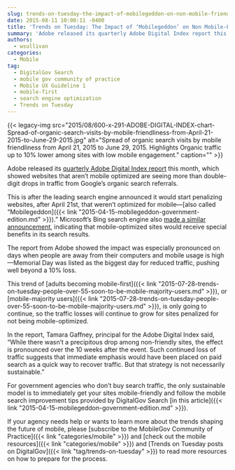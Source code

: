 ```yaml
---
slug: trends-on-tuesday-the-impact-of-mobilegeddon-on-non-mobile-friendly-sites
date: 2015-08-11 10:00:11 -0400
title: 'Trends on Tuesday: The Impact of ‘Mobilegeddon’ on Non Mobile-Friendly Sites'
summary: 'Adobe released its quarterly Adobe Digital Index report this month, which showed websites that aren&#8217;t mobile optimized are seeing more than double-digit drops in traffic from Google’s organic search referrals. This is after the leading search engine announced it would start penalizing websites, after April 21st, that weren’t optimized for mobile&mdash;also called &#8220;Mobilegeddon.&#8221; Microsoft’s Bing search engine also'
authors:
  - wsullivan
categories:
  - Mobile
tag:
  - DigitalGov Search
  - mobile gov community of practice
  - Mobile UX Guideline 1
  - mobile-first
  - search engine optimization
  - Trends on Tuesday
---
```


{{< legacy-img src="2015/08/600-x-291-ADOBE-DIGITAL-INDEX-chart-Spread-of-organic-search-visits-by-mobile-friendliness-from-April-21-2015-to-June-29-2015.jpg" alt="Spread of organic search visits by mobile friendliness from April 21, 2015 to June 29, 2015. Highlights Organic traffic up to 10% lower among sites with low mobile engagement." caption="" >}} 

Adobe released its [quarterly Adobe Digital Index report](http://www.cmo.com/articles/2015/7/10/adi-mobilegeddon.html) this month, which showed websites that aren&#8217;t mobile optimized are seeing more than double-digit drops in traffic from Google’s organic search referrals.

This is after the leading search engine announced it would start penalizing websites, after April 21st, that weren’t optimized for mobile—[also called &#8220;Mobilegeddon]({{< link "2015-04-15-mobilegeddon-government-edition.md" >}}).&#8221; Microsoft’s Bing search engine also [made a similar announcement](http://blogs.bing.com/webmaster/2015/05/14/our-approach-to-mobile-friendly-search/), indicating that mobile-optimized sites would receive special benefits in its search results.

The report from Adobe showed the impact was especially pronounced on days when people are away from their computers and mobile usage is high—Memorial Day was listed as the biggest day for reduced traffic, pushing well beyond a 10% loss.

This trend of [adults becoming mobile-first]({{< link "2015-07-28-trends-on-tuesday-people-over-55-soon-to-be-mobile-majority-users.md" >}}), or [mobile-majority users]({{< link "2015-07-28-trends-on-tuesday-people-over-55-soon-to-be-mobile-majority-users.md" >}}), is only going to continue, so the traffic losses will continue to grow for sites penalized for not being mobile-optimized.

In the report, Tamara Gaffney, principal for the Adobe Digital Index said, &#8220;While there wasn’t a precipitous drop among non-friendly sites, the effect is pronounced over the 10 weeks after the event. Such continued loss of traffic suggests that immediate emphasis would have been placed on paid search as a quick way to recover traffic. But that strategy is not necessarily sustainable.&#8221;

For government agencies who don’t buy search traffic, the only sustainable model is to immediately get your sites mobile-friendly and follow the mobile search improvement tips provided by DigitalGov Search [in this article]({{< link "2015-04-15-mobilegeddon-government-edition.md" >}}).

If your agency needs help or wants to learn more about the trends shaping the future of mobile, please [subscribe to the MobileGov Community of Practice]({{< link "categories/mobile" >}}) and [check out the mobile resources]({{< link "categories/mobile" >}}) and [Trends on Tuesday posts on DigitalGov]({{< link "tag/trends-on-tuesday" >}}) to read more resources on how to prepare for the process.